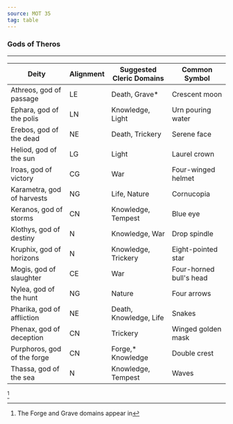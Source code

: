 ```yaml
---
source: MOT 35
tag: table
---
```


### Gods of Theros
---
|Deity|Alignment|Suggested Cleric Domains|Common Symbol|
|------|---|-----|-----|
|Athreos, god of passage|LE|Death, Grave* |Crescent moon|
|Ephara, god of the polis|LN|Knowledge, Light|Urn pouring water|
|Erebos, god of the dead|NE|Death, Trickery|Serene face|
|Heliod, god of the sun|LG|Light|Laurel crown|
|Iroas, god of victory|CG|War|Four-winged helmet|
|Karametra, god of harvests|NG|Life, Nature|Cornucopia|
|Keranos, god of storms|CN|Knowledge, Tempest|Blue eye|
|Klothys, god of destiny|N|Knowledge, War|Drop spindle|
|Kruphix, god of horizons|N|Knowledge, Trickery|Eight-pointed star|
|Mogis, god of slaughter|CE|War|Four-horned bull's head|
|Nylea, god of the hunt|NG|Nature|Four arrows|
|Pharika, god of affliction|NE|Death, Knowledge, Life|Snakes|
|Phenax, god of deception|CN|Trickery|Winged golden mask|
|Purphoros, god of the forge|CN|Forge,*  Knowledge|Double crest|
|Thassa, god of the sea|N|Knowledge, Tempest|Waves|
[^1] 

[^1]: The Forge and Grave domains appear in
